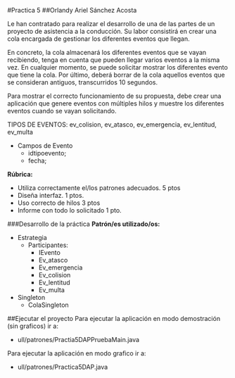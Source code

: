 #Practica 5
##Orlandy Ariel Sánchez Acosta

Le han contratado para realizar el desarrollo de una de las partes de un proyecto de asistencia a la conducción.
Su labor consistirá en crear una cola  encargada de gestionar los diferentes eventos que llegan.

En concreto, la cola almacenará los diferentes eventos que se vayan recibiendo, tenga en cuenta que pueden llegar varios eventos a la misma vez.  En cualquier momento, se puede solicitar mostrar los diferentes evento que tiene la cola. Por último, deberá borrar de la cola aquellos eventos que se consideran antiguos, transcurridos 10 segundos.


Para mostrar el correcto funcionamiento de su propuesta, debe crear una aplicación que genere eventos con múltiples hilos y muestre los diferentes eventos  cuando se vayan solicitando.


TIPOS DE EVENTOS: ev_colision, ev_atasco, ev_emergencia, ev_lentitud, ev_multa
* Campos de Evento
	* idtipoevento;
	* fecha;

**Rúbrica:**

* Utiliza correctamente el/los patrones adecuados. 5 ptos
* Diseña interfaz. 1 ptos.
* Uso correcto de hilos 3 ptos
* Informe con todo lo solicitado 1 pto.

###Desarrollo de la práctica
**Patrón/es utilizado/os:**
* Estrategia
	* Participantes:
    	* IEvento
    	* Ev_atasco
    	* Ev_emergencia
    	* Ev_colision
    	* Ev_lentitud
    	* Ev_multa
* Singleton
	* ColaSingleton

##Ejecutar el proyecto
Para ejecutar la aplicación en modo demostración (sin graficos) ir a:
* ull/patrones/Practia5DAPPruebaMain.java

Para ejecutar la aplicación en modo grafico ir a:
* ull/patrones/Practica5DAP.java

